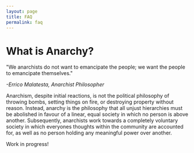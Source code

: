 ```yaml
---
layout: page
title: FAQ
permalink: faq
---
```


# What is Anarchy?
<div class="blockquote">
    <p>"We anarchists do not want to emancipate the people; we want the people to emancipate themselves."</p>
    <div class="row">
        <cite class="col-md-4 offset-md-6">-Errico Malatesta, Anarchist Philosopher</cite>
    </div>
</div>

Anarchism, despite initial reactions, is not the political philosophy of throwing bombs, setting things on fire, or destroying property without reason. Instead, anarchy is the philosophy that all unjust hierarchies must be abolished in favour of a linear, equal society in which no person is above another. Subsequently, anarchists work towards a completely voluntary society in which everyones thoughts within the community are accounted for, as well as no person holding any meaningful power over another.

<div class="text-center">
Work in progress!
</div>
